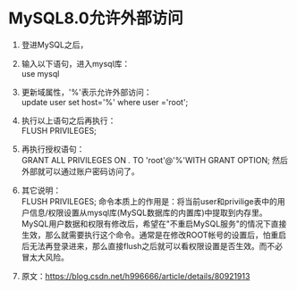 # MySQL8.0允许外部访问 #
1. 登进MySQL之后，

2. 输入以下语句，进入mysql库：    
	use mysql

3. 更新域属性，'%'表示允许外部访问：   
	update user set host='%' where user ='root';

4. 执行以上语句之后再执行：     
	FLUSH PRIVILEGES;

5. 再执行授权语句：    
	GRANT ALL PRIVILEGES ON *.* TO 'root'@'%'WITH GRANT OPTION;
	然后外部就可以通过账户密码访问了。

6. 其它说明：      
	FLUSH PRIVILEGES; 命令本质上的作用是：将当前user和privilige表中的用户信息/权限设置从mysql库(MySQL数据库的内置库)中提取到内存里。MySQL用户数据和权限有修改后，希望在"不重启MySQL服务"的情况下直接生效，那么就需要执行这个命令。通常是在修改ROOT帐号的设置后，怕重启后无法再登录进来，那么直接flush之后就可以看权限设置是否生效。而不必冒太大风险。

7.	原文：https://blog.csdn.net/h996666/article/details/80921913 
